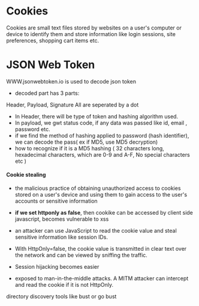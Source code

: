 
# Cookies

Cookies are small text files stored by websites on a user's computer or device to identify them and store information like login sessions, site preferences, shopping cart items etc.



# JSON Web Token

WWW.jsonwebtoken.io  is used to decode json token

- decoded part has 3 parts:

Header, Payload, Signature
All are seperated by a dot

- In Header, there will be type of token and hashing algorithm used.
- In payload, we gwt status code, if any data was passed like id, email , password etc.
- if we find the method of hashing applied to password (hash identifier), we can decode the pass( ex if MD5, use MD5 decryption)
- how to recognize if it is a MD5 hashing ( 32 characters long, hexadecimal characters, which are 0-9 and A-F, No special characters etc )



#### Cookie stealing
- the malicious practice of obtaining unauthorized access to cookies stored on a user's device and using them to gain access to the user's accounts or sensitive information


- __if we set httponly as false__, then cookike can be accessed by client side javascript, becomes vulnerable to xss
- an attacker can use JavaScript to read the cookie value and steal sensitive information like session IDs.
- With HttpOnly=false, the cookie value is transmitted in clear text over the network and can be viewed by sniffing the traffic.
- Session hijacking becomes easier
- exposed to man-in-the-middle attacks. A MITM attacker can intercept and read the cookie if it is not HttpOnly.

directory discovery tools like bust or go bust

